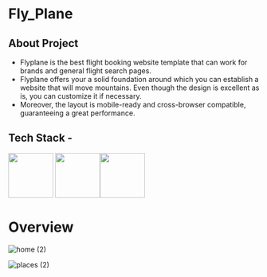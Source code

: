 # Fly_Plane 



## About Project
- Flyplane is the best flight booking website template that can work for brands and general flight search pages.<br/>
- Flyplane offers your a solid foundation around which you can establish a website that will move mountains. Even though the design is excellent as is, you can customize it if necessary.<br/>
- Moreover, the layout is mobile-ready and cross-browser compatible, guaranteeing a great performance. 

## Tech Stack -

<img src = "https://img.shields.io/badge/-HTML5-E34F26?style=flat&logo=html5&logoColor=white" height= "90px"> <img src = "https://img.shields.io/badge/-CSS3-1572B6?style=flat&logo=css3&logoColor=white" height = "90px"><img src="https://img.shields.io/badge/-JavaScript-eed718?style=flat&logo=javascript&logoColor=ffffff" height = "90px">


# Overview

![home (2)](https://user-images.githubusercontent.com/72353440/150798967-df44b523-0383-4ffe-b2f8-56b23fc1a997.png)

![places (2)](https://user-images.githubusercontent.com/72353440/150798664-b2b7a502-05c1-44f9-b57a-e499fc36788f.png)




